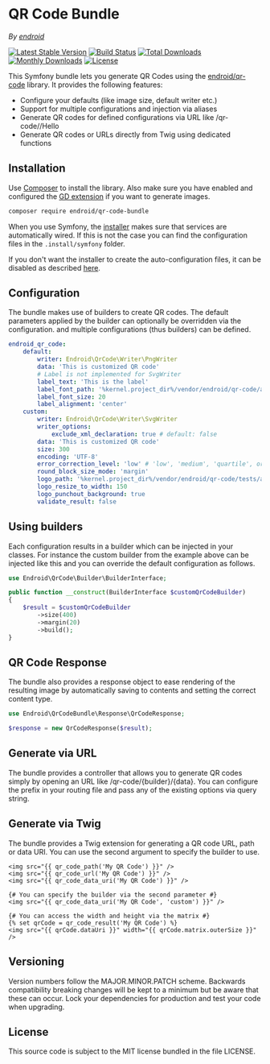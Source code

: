 # QR Code Bundle

*By [endroid](https://endroid.nl/)*

[![Latest Stable Version](http://img.shields.io/packagist/v/endroid/qr-code-bundle.svg)](https://packagist.org/packages/endroid/qr-code-bundle)
[![Build Status](https://github.com/endroid/qr-code-bundle/workflows/CI/badge.svg)](https://github.com/endroid/qr-code-bundle/actions)
[![Total Downloads](http://img.shields.io/packagist/dt/endroid/qr-code-bundle.svg)](https://packagist.org/packages/endroid/qr-code-bundle)
[![Monthly Downloads](http://img.shields.io/packagist/dm/endroid/qr-code-bundle.svg)](https://packagist.org/packages/endroid/qr-code-bundle)
[![License](http://img.shields.io/packagist/l/endroid/qr-code-bundle.svg)](https://packagist.org/packages/endroid/qr-code-bundle)

This Symfony bundle lets you generate QR Codes using the [endroid/qr-code](https://github.com/endroid/QrCode)
library. It provides the following features:

* Configure your defaults (like image size, default writer etc.)
* Support for multiple configurations and injection via aliases
* Generate QR codes for defined configurations via URL like /qr-code/<config>/Hello
* Generate QR codes or URLs directly from Twig using dedicated functions

## Installation

Use [Composer](https://getcomposer.org/) to install the library. Also make sure you have enabled and configured the
[GD extension](https://www.php.net/manual/en/book.image.php) if you want to generate images.

``` bash
composer require endroid/qr-code-bundle
```

When you use Symfony, the [installer](https://github.com/endroid/installer)
makes sure that services are automatically wired. If this is not the case you
can find the configuration files in the `.install/symfony` folder.

If you don't want the installer to create the auto-configuration files, it can
be disabled as described [here](https://github.com/endroid/installer#configuration).

## Configuration

The bundle makes use of builders to create QR codes. The default parameters
applied by the builder can optionally be overridden via the configuration. and
multiple configurations (thus builders) can be defined.

```yaml
endroid_qr_code:
    default:
        writer: Endroid\QrCode\Writer\PngWriter
        data: 'This is customized QR code'
        # Label is not implemented for SvgWriter
        label_text: 'This is the label'
        label_font_path: '%kernel.project_dir%/vendor/endroid/qr-code/assets/noto_sans.otf'
        label_font_size: 20
        label_alignment: 'center'
    custom:
        writer: Endroid\QrCode\Writer\SvgWriter
        writer_options:
            exclude_xml_declaration: true # default: false
        data: 'This is customized QR code'
        size: 300
        encoding: 'UTF-8'
        error_correction_level: 'low' # 'low', 'medium', 'quartile', or 'high'
        round_block_size_mode: 'margin'
        logo_path: '%kernel.project_dir%/vendor/endroid/qr-code/tests/assets/symfony.png'
        logo_resize_to_width: 150
        logo_punchout_background: true
        validate_result: false
```

## Using builders

Each configuration results in a builder which can be injected in your classes.
For instance the custom builder from the example above can be injected like this
and you can override the default configuration as follows.

```php
use Endroid\QrCode\Builder\BuilderInterface;

public function __construct(BuilderInterface $customQrCodeBuilder)
{
    $result = $customQrCodeBuilder
        ->size(400)
        ->margin(20)
        ->build();
}
```

## QR Code Response

The bundle also provides a response object to ease rendering of the resulting
image by automatically saving to contents and setting the correct content type.

```php
use Endroid\QrCodeBundle\Response\QrCodeResponse;

$response = new QrCodeResponse($result);
```

## Generate via URL

The bundle provides a controller that allows you to generate QR codes simply
by opening an URL like /qr-code/{builder}/{data}. You can configure the prefix
in your routing file and pass any of the existing options via query string.

## Generate via Twig

The bundle provides a Twig extension for generating a QR code URL, path or data
URI. You can use the second argument to specify the builder to use.

```twig
<img src="{{ qr_code_path('My QR Code') }}" />
<img src="{{ qr_code_url('My QR Code') }}" />
<img src="{{ qr_code_data_uri('My QR Code') }}" />

{# You can specify the builder via the second parameter #}
<img src="{{ qr_code_data_uri('My QR Code', 'custom') }}" />

{# You can access the width and height via the matrix #}
{% set qrCode = qr_code_result('My QR Code') %}
<img src="{{ qrCode.dataUri }}" width="{{ qrCode.matrix.outerSize }}" />
```
    
## Versioning

Version numbers follow the MAJOR.MINOR.PATCH scheme. Backwards compatibility
breaking changes will be kept to a minimum but be aware that these can occur.
Lock your dependencies for production and test your code when upgrading.

## License

This source code is subject to the MIT license bundled in the file LICENSE.
